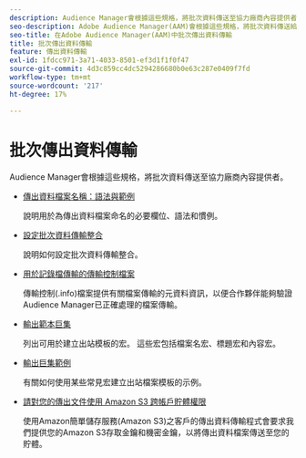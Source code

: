 ```yaml
---
description: Audience Manager會根據這些規格，將批次資料傳送至協力廠商內容提供者。
seo-description: Adobe Audience Manager(AAM)會根據這些規格，將批次資料傳送給協力廠商內容提供者。
seo-title: 在Adobe Audience Manager(AAM)中批次傳出資料傳輸
title: 批次傳出資料傳輸
feature: 傳出資料傳輸
exl-id: 1fdcc971-3a71-4033-8501-ef3d1f1f0f47
source-git-commit: 4d3c859cc4dc5294286680b0e63c287e0409f7fd
workflow-type: tm+mt
source-wordcount: '217'
ht-degree: 17%

---
```


# 批次傳出資料傳輸

Audience Manager會根據這些規格，將批次資料傳送至協力廠商內容提供者。

* [傳出資料檔案名稱：語法與範例](/help/using/integration/receiving-audience-data/batch-outbound-transfers/outbound-file-name-contents.md)

   說明用於為傳出資料檔案命名的必要欄位、語法和慣例。

* [設定批次資料傳輸整合](batch-server-configuration.md)

   說明如何設定批次資料傳輸整合。

* [用於記錄檔傳輸的傳輸控制檔案](/help/using/integration/receiving-audience-data/batch-outbound-transfers/transfer-control-files.md)

   傳輸控制(.info)檔案提供有關檔案傳輸的元資料資訊，以便合作夥伴能夠驗證Audience Manager已正確處理的檔案傳輸。

* [輸出範本巨集](/help/using/integration/receiving-audience-data/batch-outbound-transfers/outbound-template-macros.md)

   列出可用於建立出站模板的宏。 這些宏包括檔案名宏、標題宏和內容宏。

* [輸出巨集範例](/help/using/integration/receiving-audience-data/batch-outbound-transfers/outbound-macro-examples.md)

   有關如何使用某些常見宏建立出站檔案模板的示例。

* [請對您的傳出文件使用 Amazon S3 跨帳戶貯體權限](/help/using/integration/receiving-audience-data/batch-outbound-transfers/authorize-s3-cross-bucket.md)

   使用Amazon簡單儲存服務(Amazon S3)之客戶的傳出資料傳輸程式會要求我們提供您的Amazon S3存取金鑰和機密金鑰，以將傳出資料檔案傳送至您的貯體。
